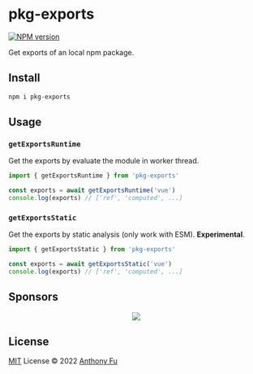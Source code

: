 # pkg-exports

[![NPM version](https://img.shields.io/npm/v/pkg-exports?color=a1b858&label=)](https://www.npmjs.com/package/pkg-exports)

Get exports of an local npm package.

## Install

```bash
npm i pkg-exports
```

## Usage

### `getExportsRuntime`

Get the exports by evaluate the module in worker thread.

```ts
import { getExportsRuntime } from 'pkg-exports'

const exports = await getExportsRuntime('vue')
console.log(exports) // ['ref', 'computed', ...]
```


### `getExportsStatic`

Get the exports by static analysis (only work with ESM). **Experimental**.

```ts
import { getExportsStatic } from 'pkg-exports'

const exports = await getExportsStatic('vue')
console.log(exports) // ['ref', 'computed', ...]
```

## Sponsors

<p align="center">
  <a href="https://cdn.jsdelivr.net/gh/antfu/static/sponsors.svg">
    <img src='https://cdn.jsdelivr.net/gh/antfu/static/sponsors.svg'/>
  </a>
</p>

## License

[MIT](./LICENSE) License © 2022 [Anthony Fu](https://github.com/antfu)
